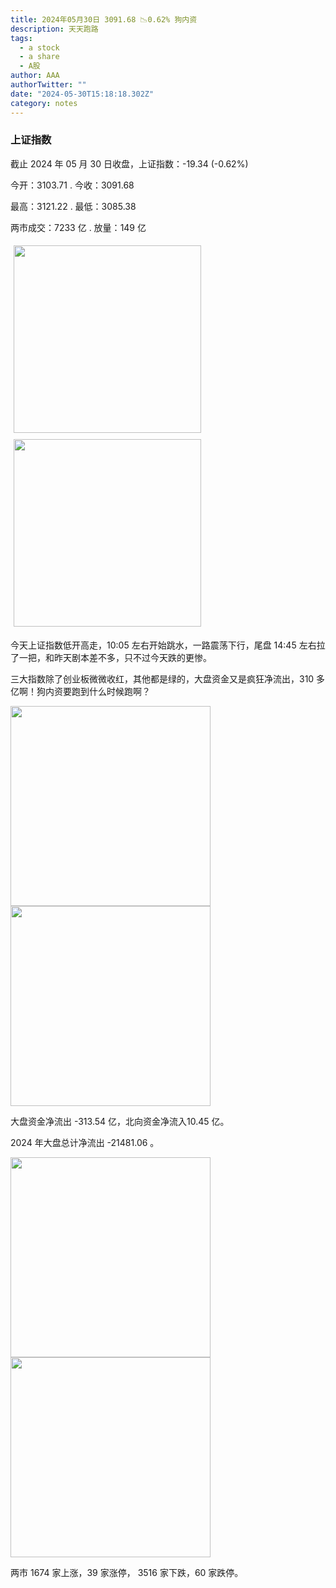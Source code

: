 ```yaml
---
title: 2024年05月30日 3091.68 📉0.62% 狗内资
description: 天天跑路
tags:
  - a stock
  - a share
  - A股
author: AAA
authorTwitter: ""
date: "2024-05-30T15:18:18.302Z"
category: notes
---
```


### 上证指数

截止 2024 年 05 月 30 日收盘，上证指数：<span class="font-semibold text-g-5">-19.34 (-0.62%)</span>

今开：<span class="font-semibold text-g-5">3103.71 </span> . 今收：<span class="font-semibold text-g-5">3091.68 </span>

最高：<span class="font-semibold text-r-5">3121.22 </span> . 最低：<span class="font-semibold text-g-5">3085.38 </span>

两市成交：<span class="font-semibold">7233 亿</span> . 放量：<span class="font-semibold text-r-5">149 亿</span>

<img src="/images/uploads/2024-05/20240530-zs-sh.png" style="width: 300px;display:inline-block;margin: 5px">
<img src="/images/uploads/2024-05/20240530-zs-sh-rk.png" style="width: 300px;display:inline-block;margin: 5px">

今天上证指数低开高走，10:05 左右开始跳水，一路震荡下行，尾盘 14:45 左右拉了一把，和昨天剧本差不多，只不过今天跌的更惨。

三大指数除了创业板微微收红，其他都是绿的，大盘资金又是疯狂净流出，310 多亿啊！狗内资要跑到什么时候跑啊？

<img src="/images/uploads/2024-05/20240530-zs-global.png" width="320">
<img src="/images/uploads/2024-05/20240530-zs-bs.png" width="320">

大盘资金净流出 <span class="font-semibold text-g-5">-313.54 亿</span>，北向资金净流入<span class="font-semibold text-r-5">10.45 亿</span>。

2024 年大盘总计净流出 <span class="font-semibold text-g-8">-21481.06 </span>。

<img src="/images/uploads/2024-05/20240530-zs-as.png" width="320">
<img src="/images/uploads/2024-05/20240530-zs-zdtj.png" width="320">

两市 <span class="text-r-6">1674</span> 家上涨，39 家涨停， <span class="font-semibold text-g-6">3516</span> 家下跌，60 家跌停。
